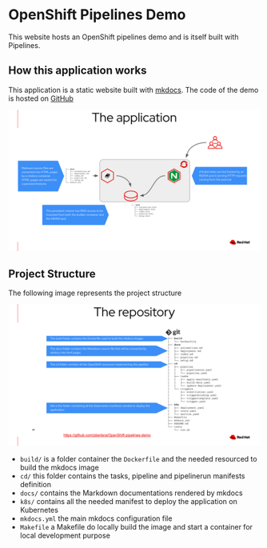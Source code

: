 # OpenShift Pipelines Demo

This website hosts an OpenShift pipelines demo and is itself built with Pipelines.

## How this application works

This application is a static website built with [mkdocs](https://www.mkdocs.org/). The code of the demo is hosted on [GitHub](https://github.com/pbertera/OpenShift-pipelines-demo)

![the application](images/application.png)

## Project Structure

The following image represents the project structure

![the structure](images/structure.png)

- `build/` is a folder container the `Dockerfile` and the needed resourced to build the mkdocs image
- `cd/` this folder contains the tasks, pipeline and pipelinerun manifests definition
- `docs/` contains the Markdown documentations rendered by mkdocs
- `k8s/` contains all the needed manifest to deploy the application on Kubernetes
- `mkdocs.yml` the main mkdocs configuration file
- `Makefile` a Makefile do locally build the image and start a container for local development purpose
